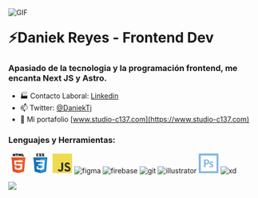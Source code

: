 <img width="323" hight="440" alt="GIF" align="left"  src="https://www.studio-c137.com/assets/images/daniek03.svg" />
<h1 align="left">⚡Daniek Reyes - Frontend Dev</h1>
<h3 align="left">Apasiado de la tecnologia y la programación frontend, me encanta Next JS y Astro.</h3>

- 🏭 Contacto Laboral: [Linkedin](https://www.linkedin.com/in/daniektj/)
- 📫 Twitter: [@DaniekTj](https://www.twitter.com/daniektj)
- 🚀 Mi portafolio [www.studio-c137.com](https://www.studio-c137.com)

<!-- <h2 align="left">Contacta conmigo:</h2>
<p align="left"></p>

<p>
<a href="https://codepen.io/daniektj" target="blank"><img align="center" src="https://www.studio-c137.com/assets/images/twitter-icon.svg" alt="daniektj" height="30" width="40" /></a>
<a href="https://twitter.com/daniektj" target="blank"><img align="center" src="https://www.studio-c137.com/assets/images/twitter-icon.svg" alt="daniektj" height="30" width="40" /></a>
<a href="https://linkedin.com/in/https://www.linkedin.com/in/daniektj/" target="blank"><img align="center" src="https://www.studio-c137.com/assets/images/twitter-icon.svg" alt="https://www.linkedin.com/in/daniektj" height="30" width="40" /></a>
</p> -->


<div align="left">
<!-- <img src="https://www.studio-c137.com/assets/images/text-profile.svg" alt="html5" width="334" height="40" style="margin: 0 0px;"/> -->
<h3>Lenguajes y Herramientas:</h3>
<img src="https://raw.githubusercontent.com/devicons/devicon/master/icons/html5/html5-original-wordmark.svg" style="margin: 0 0px;" alt="html5" width="40" height="40"/>
<img src="https://raw.githubusercontent.com/devicons/devicon/master/icons/css3/css3-original-wordmark.svg" style="margin: 0 0px;" alt="css3" width="40" height="40"/>
<img src="https://raw.githubusercontent.com/devicons/devicon/master/icons/javascript/javascript-original.svg" style="margin: 0 0px;" alt="javascript" width="40" height="40"/>
<img src="https://www.vectorlogo.zone/logos/figma/figma-icon.svg" style="margin: 0 0px;" alt="figma" width="40" height="40"/> 
<img src="https://www.vectorlogo.zone/logos/firebase/firebase-icon.svg" style="margin: 0 0px;" alt="firebase" width="40" height="40"/>
<img src="https://www.vectorlogo.zone/logos/git-scm/git-scm-icon.svg" style="margin: 0 0px;" alt="git" width="40" height="40"/>
<img src="https://www.vectorlogo.zone/logos/adobe_illustrator/adobe_illustrator-icon.svg" style="margin: 0 0px;" alt="illustrator" width="40" height="40"/>
<img src="https://raw.githubusercontent.com/devicons/devicon/master/icons/photoshop/photoshop-line.svg" style="margin: 0 0px;" alt="photoshop" width="40" height="40"/>
<img src="https://cdn.worldvectorlogo.com/logos/adobe-xd.svg" style="margin: 0 0px;" alt="xd" width="40" height="40"/>
</div>

<img src="https://www.studio-c137.com/assets/images/tierra01.svg"></img>

<!--
**daniektj/daniektj** is a ✨ _special_ ✨ repository because its `README.md` (this file) appears on your GitHub profile.

Here are some ideas to get you started:

- 🔭 I’m currently working on ...
- 🌱 I’m currently learning ...
- 👯 I’m looking to collaborate on ...
- 🤔 I’m looking for help with ...
- 💬 Ask me about ...
- 📫 How to reach me: ...
- 😄 Pronouns: ...
- ⚡ Fun fact: ...
- 💬 Puedes preguntarme de **Figma, CSS**
- 🌱 Actualmente estudio **React**
-->
